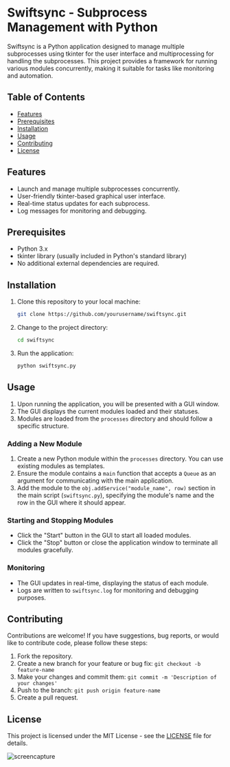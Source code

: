 # Swiftsync - Subprocess Management with Python

Swiftsync is a Python application designed to manage multiple subprocesses using tkinter for the user interface and multiprocessing for handling the subprocesses. This project provides a framework for running various modules concurrently, making it suitable for tasks like monitoring and automation.

## Table of Contents
- [Features](#features)
- [Prerequisites](#prerequisites)
- [Installation](#installation)
- [Usage](#usage)
- [Contributing](#contributing)
- [License](#license)

## Features
- Launch and manage multiple subprocesses concurrently.
- User-friendly tkinter-based graphical user interface.
- Real-time status updates for each subprocess.
- Log messages for monitoring and debugging.

## Prerequisites
- Python 3.x
- tkinter library (usually included in Python's standard library)
- No additional external dependencies are required.

## Installation
1. Clone this repository to your local machine:

    ```bash
    git clone https://github.com/yourusername/swiftsync.git
    ```

2. Change to the project directory:

    ```bash
    cd swiftsync
    ```

3. Run the application:

    ```bash
    python swiftsync.py
    ```

## Usage
1. Upon running the application, you will be presented with a GUI window.
2. The GUI displays the current modules loaded and their statuses.
3. Modules are loaded from the `processes` directory and should follow a specific structure.

### Adding a New Module
1. Create a new Python module within the `processes` directory. You can use existing modules as templates.
2. Ensure the module contains a `main` function that accepts a `Queue` as an argument for communicating with the main application.
3. Add the module to the `obj.addService("module_name", row)` section in the main script (`swiftsync.py`), specifying the module's name and the row in the GUI where it should appear.

### Starting and Stopping Modules
- Click the "Start" button in the GUI to start all loaded modules.
- Click the "Stop" button or close the application window to terminate all modules gracefully.

### Monitoring
- The GUI updates in real-time, displaying the status of each module.
- Logs are written to `swiftsync.log` for monitoring and debugging purposes.

## Contributing
Contributions are welcome! If you have suggestions, bug reports, or would like to contribute code, please follow these steps:
1. Fork the repository.
2. Create a new branch for your feature or bug fix: `git checkout -b feature-name`
3. Make your changes and commit them: `git commit -m 'Description of your changes'`
4. Push to the branch: `git push origin feature-name`
5. Create a pull request.

## License
This project is licensed under the MIT License - see the [LICENSE](LICENSE) file for details.

![screencapture](https://github.com/KillGorack/Swiftsinc/assets/35109859/45b3768f-e6d0-446d-bc54-99453b705c0f)